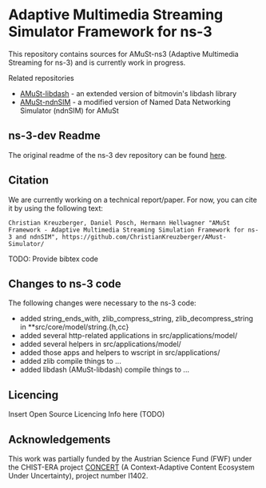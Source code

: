 # Adaptive Multimedia Streaming Simulator Framework for ns-3

This repository contains sources for AMuSt-ns3 (Adaptive Multimedia Streaming for ns-3) and is currently work in progress.

Related repositories
 * [AMuSt-libdash](https://github.com/ChristianKreuzberger/AMuSt-libdash) - an extended version of bitmovin's libdash library
 * [AMuSt-ndnSIM](https://github.com/ChristianKreuzberger/AMuSt-ndnSIM) - a modified version of Named Data Networking Simulator (ndnSIM) for AMuSt

## ns-3-dev Readme
The original readme of the ns-3 dev repository can be found [here](https://github.com/ChristianKreuzberger/AMuSt-ns3/blob/master/README).

## Citation
We are currently working on a technical report/paper. For now, you can cite it by using the following text:

    Christian Kreuzberger, Daniel Posch, Hermann Hellwagner "AMuSt Framework - Adaptive Multimedia Streaming Simulation Framework for ns-3 and ndnSIM", https://github.com/ChristianKreuzberger/AMust-Simulator/ 

TODO: Provide bibtex code

## Changes to ns-3 code
The following changes were necessary to the ns-3 code:

 * added string_ends_with, zlib_compress_string, zlib_decompress_string in **src/core/model/string.{h,cc}
 * added several http-related applications in src/applications/model/
 * added several helpers in src/applications/model/
 * added those apps and helpers to wscript in src/applications/
 * added zlib compile things to ...
 * added libdash (AMuSt-libdash) compile things to ...


## Licencing
Insert Open Source Licencing Info here (TODO) 


## Acknowledgements
This work was partially funded by the Austrian Science Fund (FWF) under the CHIST-ERA project [CONCERT](http://www.concert-project.org/) 
(A Context-Adaptive Content Ecosystem Under Uncertainty), project number I1402.


